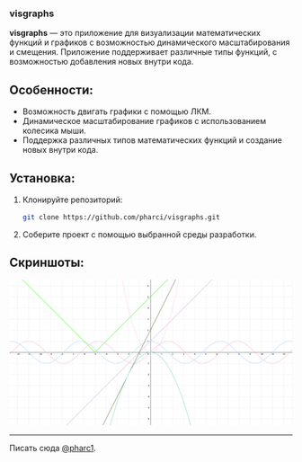 ### visgraphs

**visgraphs** — это приложение для визуализации математических функций и графиков с возможностью динамического масштабирования и смещения. Приложение поддерживает различные типы функций, с возможностью добавления новых внутри кода.

## Особенности:
- Возможность двигать графики с помощью ЛКМ.
- Динамическое масштабирование графиков с использованием колесика мыши.
- Поддержка различных типов математических функций и создание новых внутри кода.

## Установка:
1. Клонируйте репозиторий:
   ```bash
   git clone https://github.com/pharci/visgraphs.git
   ```
2. Соберите проект с помощью выбранной среды разработки.

## Скриншоты:
![Пример](image.png)

---

Писать сюда [@pharc1](https://t.me/pharc1).
